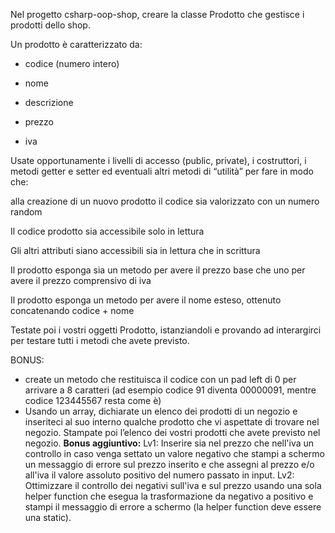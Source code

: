 Nel progetto csharp-oop-shop, creare la classe Prodotto che gestisce i prodotti dello shop.

Un prodotto è caratterizzato da:

+ codice (numero intero)

+ nome

+ descrizione

+ prezzo

+ iva

Usate opportunamente i livelli di accesso (public, private), i costruttori, i metodi getter e setter ed eventuali altri metodi di “utilità” per fare in modo che:

alla creazione di un nuovo prodotto il codice sia valorizzato con un numero random

Il codice prodotto sia accessibile solo in lettura

Gli altri attributi siano accessibili sia in lettura che in scrittura

Il prodotto esponga sia un metodo per avere il prezzo base che uno per avere il prezzo comprensivo di iva

Il prodotto esponga un metodo per avere il nome esteso, ottenuto concatenando codice + nome

Testate poi i vostri oggetti Prodotto, istanziandoli e provando ad interargirci per testare tutti i metodi che avete previsto.

BONUS:

+ create un metodo che restituisca il codice con un pad left di 0 per arrivare a 8 caratteri (ad esempio codice 91 diventa 00000091, mentre codice 123445567 resta come è)
+ Usando un array, dichiarate un elenco dei prodotti di un negozio e inseriteci al suo interno qualche prodotto che vi aspettate di trovare nel negozio. Stampate poi l’elenco dei vostri prodotti che avete previsto nel negozio.
**Bonus aggiuntivo:** Lv1: Inserire sia nel prezzo che nell'iva un controllo in caso venga settato un valore negativo che stampi a schermo un messaggio di errore sul prezzo inserito e che assegni al prezzo e/o all'iva il valore assoluto positivo del numero passato in input. Lv2: Ottimizzare il controllo dei negativi sull'iva e sul prezzo usando una sola helper function che esegua la trasformazione da negativo a positivo e stampi il messaggio di errore a schermo (la helper function deve essere una static).
